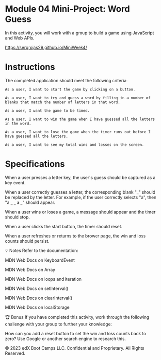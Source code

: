 # Module 04 Mini-Project: Word Guess
In this activity, you will work with a group to build a game using JavaScript and Web APIs.

 https://sergrojas29.github.io/MiniWeek4/

 # Instructions
The completed application should meet the following criteria:

    As a user, I want to start the game by clicking on a button.

    As a user, I want to try and guess a word by filling in a number of blanks that match the number of letters in that word.

    As a user, I want the game to be timed. 

    As a user, I want to win the game when I have guessed all the letters in the word.  

    As a user, I want to lose the game when the timer runs out before I have guessed all the letters.   

    As a user, I want to see my total wins and losses on the screen.    

 # Specifications
When a user presses a letter key, the user's guess should be captured as a key event.

When a user correctly guesses a letter, the corresponding blank "_" should be replaced by the letter. For example, if the user correctly selects "a", then "a _ _ a _" should appear.

When a user wins or loses a game, a message should appear and the timer should stop.

When a user clicks the start button, the timer should reset.

When a user refreshes or returns to the brower page, the win and loss counts should persist.

💡 Notes
Refer to the documentation:

MDN Web Docs on KeyboardEvent

MDN Web Docs on Array

MDN Web Docs on loops and iteration

MDN Web Docs on setInterval()

MDN Web Docs on clearInterval()

MDN Web Docs on localStorage

🏆 Bonus
If you have completed this activity, work through the following challenge with your group to further your knowledge:

How can you add a reset button to set the win and loss counts back to zero?
Use Google or another search engine to research this.

© 2023 edX Boot Camps LLC. Confidential and Proprietary. All Rights Reserved.